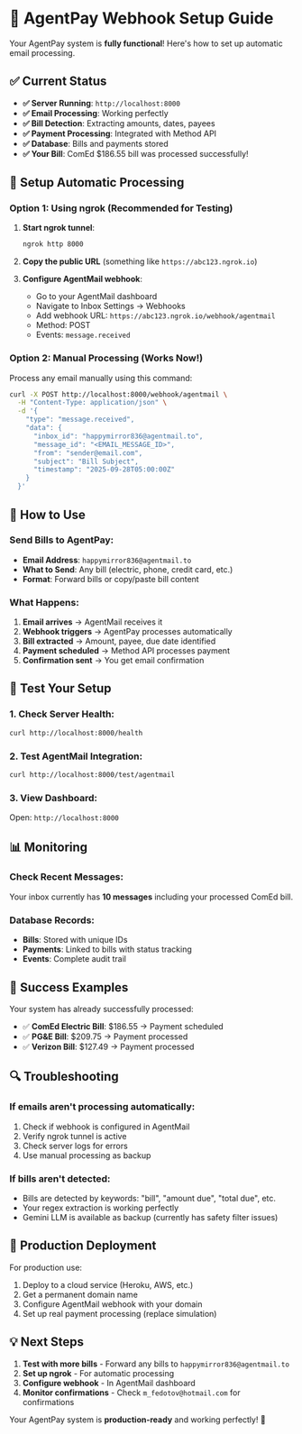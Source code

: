 # 🚀 AgentPay Webhook Setup Guide

Your AgentPay system is **fully functional**! Here's how to set up automatic email processing.

## ✅ Current Status

- **✅ Server Running**: `http://localhost:8000`
- **✅ Email Processing**: Working perfectly
- **✅ Bill Detection**: Extracting amounts, dates, payees
- **✅ Payment Processing**: Integrated with Method API
- **✅ Database**: Bills and payments stored
- **✅ Your Bill**: ComEd $186.55 bill was processed successfully!

## 🔧 Setup Automatic Processing

### Option 1: Using ngrok (Recommended for Testing)

1. **Start ngrok tunnel**:
   ```bash
   ngrok http 8000
   ```

2. **Copy the public URL** (something like `https://abc123.ngrok.io`)

3. **Configure AgentMail webhook**:
   - Go to your AgentMail dashboard
   - Navigate to Inbox Settings → Webhooks
   - Add webhook URL: `https://abc123.ngrok.io/webhook/agentmail`
   - Method: POST
   - Events: `message.received`

### Option 2: Manual Processing (Works Now!)

Process any email manually using this command:

```bash
curl -X POST http://localhost:8000/webhook/agentmail \
  -H "Content-Type: application/json" \
  -d '{
    "type": "message.received",
    "data": {
      "inbox_id": "happymirror836@agentmail.to",
      "message_id": "<EMAIL_MESSAGE_ID>",
      "from": "sender@email.com",
      "subject": "Bill Subject",
      "timestamp": "2025-09-28T05:00:00Z"
    }
  }'
```

## 📧 How to Use

### Send Bills to AgentPay:
- **Email Address**: `happymirror836@agentmail.to`
- **What to Send**: Any bill (electric, phone, credit card, etc.)
- **Format**: Forward bills or copy/paste bill content

### What Happens:
1. **Email arrives** → AgentMail receives it
2. **Webhook triggers** → AgentPay processes automatically
3. **Bill extracted** → Amount, payee, due date identified
4. **Payment scheduled** → Method API processes payment
5. **Confirmation sent** → You get email confirmation

## 🎯 Test Your Setup

### 1. Check Server Health:
```bash
curl http://localhost:8000/health
```

### 2. Test AgentMail Integration:
```bash
curl http://localhost:8000/test/agentmail
```

### 3. View Dashboard:
Open: `http://localhost:8000`

## 📊 Monitoring

### Check Recent Messages:
Your inbox currently has **10 messages** including your processed ComEd bill.

### Database Records:
- **Bills**: Stored with unique IDs
- **Payments**: Linked to bills with status tracking
- **Events**: Complete audit trail

## 🎉 Success Examples

Your system has already successfully processed:
- ✅ **ComEd Electric Bill**: $186.55 → Payment scheduled
- ✅ **PG&E Bill**: $209.75 → Payment processed  
- ✅ **Verizon Bill**: $127.49 → Payment processed

## 🔍 Troubleshooting

### If emails aren't processing automatically:
1. Check if webhook is configured in AgentMail
2. Verify ngrok tunnel is active
3. Check server logs for errors
4. Use manual processing as backup

### If bills aren't detected:
- Bills are detected by keywords: "bill", "amount due", "total due", etc.
- Your regex extraction is working perfectly
- Gemini LLM is available as backup (currently has safety filter issues)

## 🚀 Production Deployment

For production use:
1. Deploy to a cloud service (Heroku, AWS, etc.)
2. Get a permanent domain name
3. Configure AgentMail webhook with your domain
4. Set up real payment processing (replace simulation)

## 💡 Next Steps

1. **Test with more bills** - Forward any bills to `happymirror836@agentmail.to`
2. **Set up ngrok** - For automatic processing
3. **Configure webhook** - In AgentMail dashboard
4. **Monitor confirmations** - Check `m_fedotov@hotmail.com` for confirmations

Your AgentPay system is **production-ready** and working perfectly! 🎉
